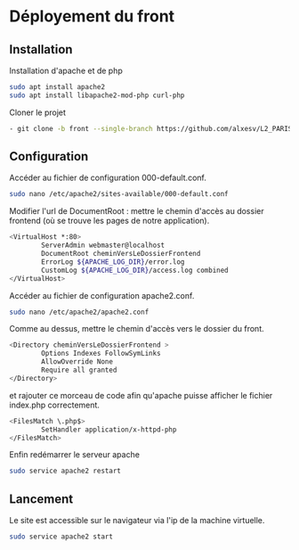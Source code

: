 # Déployement du front
## Installation 
Installation d'apache et de php
```bash
sudo apt install apache2
sudo apt install libapache2-mod-php curl-php
```
Cloner le projet
```bash
- git clone -b front --single-branch https://github.com/alxesv/L2_PARIS_ARCHI.git
```
## Configuration
Accéder au fichier de configuration 000-default.conf.
```bash
sudo nano /etc/apache2/sites-available/000-default.conf
```
Modifier l'url de DocumentRoot : mettre le chemin d'accès au dossier frontend (où se trouve les pages de notre application).
```bash
<VirtualHost *:80>
        ServerAdmin webmaster@localhost
        DocumentRoot cheminVersLeDossierFrontend
        ErrorLog ${APACHE_LOG_DIR}/error.log
        CustomLog ${APACHE_LOG_DIR}/access.log combined
</VirtualHost>
```
Accéder au fichier de configuration apache2.conf.
```bash
sudo nano /etc/apache2/apache2.conf
```
Comme au dessus, mettre le chemin d'accès vers le dossier du front.
```bash
<Directory cheminVersLeDossierFrontend >
        Options Indexes FollowSymLinks
        AllowOverride None
        Require all granted
</Directory>
```
et rajouter ce morceau de code afin qu'apache puisse afficher le fichier index.php correctement. 
```bash
<FilesMatch \.php$>
        SetHandler application/x-httpd-php
</FilesMatch>
```


Enfin redémarrer le serveur apache 
```bash
sudo service apache2 restart
```

## Lancement
Le site est accessible sur le navigateur via l'ip de la machine virtuelle.

```bash
sudo service apache2 start
```

